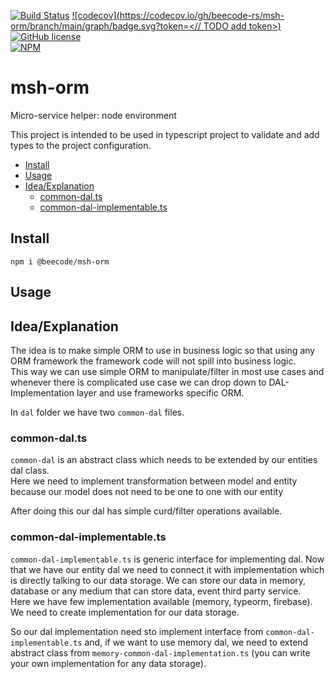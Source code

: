 [![Build Status](https://beecode.semaphoreci.com/badges/msh-orm/branches/main.svg?style=shields)](https://beecode.semaphoreci.com/projects/msh-orm)
[![codecov](https://codecov.io/gh/beecode-rs/msh-orm/branch/main/graph/badge.svg?token=<// TODO add token>)](https://codecov.io/gh/beecode-rs/msh-orm)
[![GitHub license](https://img.shields.io/github/license/beecode-rs/msh-orm)](https://github.com/beecode-rs/msh-orm/blob/main/LICENSE)  
[![NPM](https://nodei.co/npm/@beecode/msh-orm.png)](https://nodei.co/npm/@beecode/msh-orm)

# msh-orm

Micro-service helper: node environment

This project is intended to be used in typescript project to validate and add types to the project configuration.

<!-- toc -->

- [Install](#install)
- [Usage](#usage)
- [Idea/Explanation](#ideaexplanation)
  * [common-dal.ts](#common-dalts)
  * [common-dal-implementable.ts](#common-dal-implementablets)

<!-- tocstop -->

## Install

`npm i @beecode/msh-orm`

## Usage


## Idea/Explanation

The idea is to make simple ORM to use in business logic so that using any ORM framework the framework code will not spill into business logic.  
This way we can use simple ORM to manipulate/filter in most use cases and whenever there is complicated use case we can drop down to DAL-Implementation layer and use frameworks specific ORM.

In `dal` folder we have two `common-dal` files.  

### common-dal.ts

`common-dal` is an abstract class which needs to be extended by our entities dal class.  
Here we need to implement transformation between model and entity because our model does not need to be one to one with our entity

After doing this our dal has simple curd/filter operations available.

### common-dal-implementable.ts

`common-dal-implementable.ts` is generic interface for implementing dal. Now that we have our entity dal we need to connect it with implementation which is directly talking to our data storage. We can store our data in memory, database or any medium that can store data, event third party service.  
Here we have few implementation available (memory, typeorm, firebase). We need to create implementation for our data storage.

So our dal implementation need sto implement interface from `common-dal-implementable.ts` and, if we want to use memory dal, we need to extend abstract class from `memory-common-dal-implementation.ts` (you can write your own implementation for any data storage).
